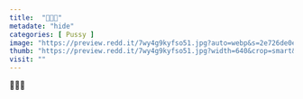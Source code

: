 ```yaml
---
title:  "🥺😈🙈"
metadate: "hide"
categories: [ Pussy ]
image: "https://preview.redd.it/7wy4g9kyfso51.jpg?auto=webp&s=2e726de0e2b00d25f529e38c90eb8d0787920a61"
thumb: "https://preview.redd.it/7wy4g9kyfso51.jpg?width=640&crop=smart&auto=webp&s=41b84617e866af4c4070db9624f667e30a57f17b"
visit: ""
---
```

🥺😈🙈
